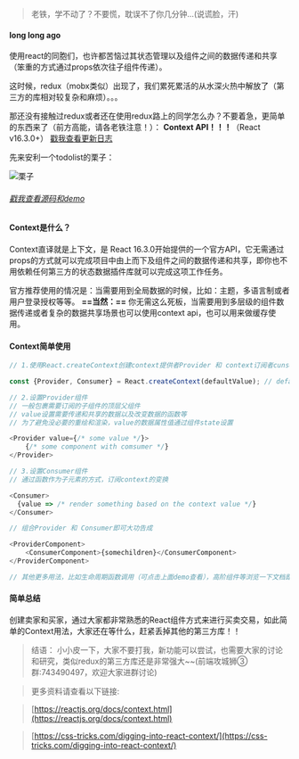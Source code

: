 > 老铁，学不动了？不要慌，耽误不了你几分钟...(说谎脸，汗)

#### long long ago

使用react的同胞们，也许都苦恼过其状态管理以及组件之间的数据传递和共享（笨重的方式通过props依次往子组件传递）。

这时候，redux（mobx类似）出现了，我们累死累活的从水深火热中解放了（第三方的库相对较复杂和麻烦）。。。

那还没有接触过redux或者还在使用redux路上的同学怎么办？不要着急，更简单的东西来了（前方高能，请各老铁注意！）： **Context API！！！**（React v16.3.0+） [戳我查看更新日志](https://github.com/facebook/react/blob/master/CHANGELOG.md#1630-march-29-2018)

先来安利一个todolist的栗子：

![栗子](https://uploads.codesandbox.io/uploads/user/bb338ac8-c84f-4a71-897b-aa24763fb664/nX_F-t.gif)

###### [戳我查看源码和demo](https://codesandbox.io/s/01ow48mwn0)

#### Context是什么？
Context直译就是上下文，是 React 16.3.0开始提供的一个官方API，它无需通过props的方式就可以完成项目中由上而下及组件之间的数据传递和共享，即你也不用依赖任何第三方的状态数据插件库就可以完成这项工作任务。

官方推荐使用的情况是：当需要用到全局数据的时候，比如：主题，多语言制或者用户登录授权等等。 **==当然：==** 你无需这么死板，当需要用到多层级的组件数据传递或者复杂的数据共享场景也可以使用context api，也可以用来做缓存使用。

#### Context简单使用

```js
// 1.使用React.createContext创建context提供者Provider 和 context订阅者cunsomer

const {Provider, Consumer} = React.createContext(defaultValue); // defaultValue根据使用场景设置

// 2.设置Provider组件
// 一般包裹需要订阅的子组件的顶层父组件
// value设置需要传递和共享的数据以及改变数据的函数等
// 为了避免没必要的重绘和渲染，value的数据属性值通过组件state设置

<Provider value={/* some value */}>
    {/* some component with comsumer */}
</Provider>

// 3.设置Consumer组件
// 通过函数作为子元素的方式，订阅context的变换

<Consumer>
  {value => /* render something based on the context value */}
</Consumer>

// 组合Provider 和 Consumer即可大功告成

<ProviderComponent>
    <ConsumerComponent>{somechildren}</ConsumerComponent>
</ProviderComponent>

// 其他更多用法，比如生命周期函数调用（可点击上面demo查看），高阶组件等浏览一下文档即会，非常简单

```

#### 简单总结

创建卖家和买家，通过大家都非常熟悉的React组件方式来进行买卖交易，如此简单的Context用法，大家还在等什么，赶紧丢掉其他的第三方库！！

> 结语： 小小皮一下，大家不要打我，新功能可以尝试，也需要大家的讨论和研究，类似redux的第三方库还是非常强大~~(前端攻城狮③群:743490497，欢迎大家进群讨论)

> 更多资料请查看以下链接:

> [https://reactjs.org/docs/context.html](https://reactjs.org/docs/context.html)

> [https://css-tricks.com/digging-into-react-context/](https://css-tricks.com/digging-into-react-context/)

